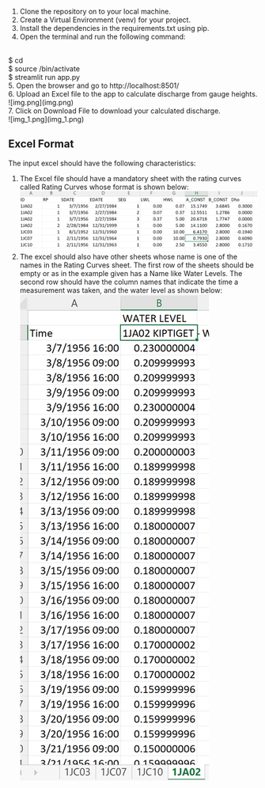 1. Clone the repository on to your local machine.
2. Create a Virtual Environment (venv) for your project.
3. Install the dependencies in the requirements.txt using pip.
4. Open the terminal and run the following command:
<br>
    $ cd <discharge_calculator>
<br>
    $ source <venv>/bin/activate
<br>
    $ streamlit run app.py
 <br>
5. Open the browser and go to http://localhost:8501/
    <br>
6. Upload an Excel file to the app to calculate discharge from gauge heights.
    <br>
![img.png](img.png)
    <br>
7. Click on Download File to download your calculated discharge.
    <br>
![img_1.png](img_1.png)

## Excel Format
The input excel should have the following characteristics:
1. The Excel file should have a mandatory sheet with the rating curves called Rating Curves whose format is shown below:
![img_3.png](img_3.png)
2. The excel should also have other sheets whose name is one of the names in the Rating Curves sheet. The first row of the sheets should be empty or as in the example given has a Name like Water Levels. The second row should have the column names that indicate the time a measurement was taken, and the water level as shown below:
![img_4.png](img_4.png)
